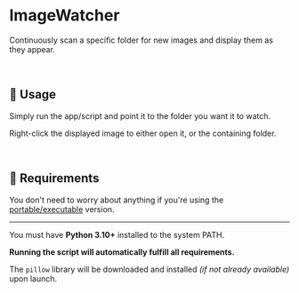 # ImageWatcher
Continuously scan a specific folder for new images and display them as they appear.

<br>

## 📝 Usage

Simply run the app/script and point it to the folder you want it to watch.

Right-click the displayed image to either open it, or the containing folder.

<br>

## 🚩 Requirements

You don't need to worry about anything if you're using the [portable/executable](https://github.com/Nenotriple/ImageWatcher) version.

___

You must have **Python 3.10+** installed to the system PATH.

**Running the script will automatically fulfill all requirements.**

The `pillow` library will be downloaded and installed *(if not already available)* upon launch.

